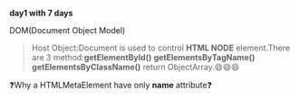 **day1 with 7 days**

DOM(Document Object Model)
> Host Object:Document is used to control **HTML NODE** element.There are 3 method:**getElementById()** **getElementsByTagName()** **getElementsByClassName()** return ObjectArray.:smile::smile::smile:

:question:Why a HTMLMetaElement have only **name** attribute:question:




